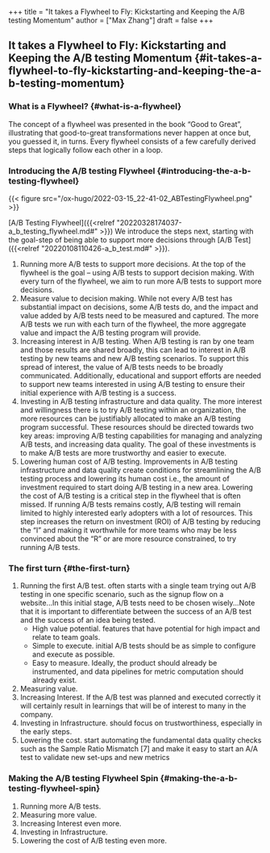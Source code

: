 +++
title = "It takes a Flywheel to Fly: Kickstarting and Keeping the A/B testing Momentum"
author = ["Max Zhang"]
draft = false
+++

## It takes a Flywheel to Fly: Kickstarting and Keeping the A/B testing Momentum {#it-takes-a-flywheel-to-fly-kickstarting-and-keeping-the-a-b-testing-momentum}


### What is a Flywheel? {#what-is-a-flywheel}

The concept of a flywheel was presented in the book “Good to Great”,
illustrating that good-to-great transformations never happen at once but, you
guessed it, in turns. Every flywheel consists of a few carefully derived steps
that logically follow each other in a loop.


### Introducing the A/B testing Flywheel {#introducing-the-a-b-testing-flywheel}

{{< figure src="/ox-hugo/2022-03-15_22-41-02_ABTestingFlywheel.png" >}}

[A/B Testing Flywheel]({{<relref "20220328174037-a_b_testing_flywheel.md#" >}})
We introduce the steps next, starting with the goal-step of being able to
support more decisions through [A/B Test]({{<relref "20220108110426-a_b_test.md#" >}}).

1.  Running more A/B tests to support more decisions. At the top of the flywheel
    is the goal – using A/B tests to support decision making. With every turn of
    the flywheel, we aim to run more A/B tests to support more decisions.
2.  Measure value to decision making. While not every A/B test has substantial
    impact on decisions, some A/B tests do, and the impact and value added by A/B
    tests need to be measured and captured. The more A/B tests we run with each
    turn of the flywheel, the more aggregate value and impact the A/B testing
    program will provide.
3.  Increasing interest in A/B testing. When A/B testing is ran by one team and
    those results are shared broadly, this can lead to interest in A/B testing by
    new teams and new A/B testing scenarios. To support this spread of interest,
    the value of A/B tests needs to be broadly communicated. Additionally,
    educational and support efforts are needed to support new teams interested in
    using A/B testing to ensure their initial experience with A/B testing is a
    success.
4.  Investing in A/B testing infrastructure and data quality. The more interest
    and willingness there is to try A/B testing within an organization, the more
    resources can be justifiably allocated to make an A/B testing program
    successful. These resources should be directed towards two key areas:
    improving A/B testing capabilities for managing and analyzing A/B tests, and
    increasing data quality. The goal of these investments is to make A/B tests
    are more trustworthy and easier to execute.
5.  Lowering human cost of A/B testing. Improvements in A/B testing
    infrastructure and data quality create conditions for streamlining the A/B
    testing process and lowering its human cost i.e., the amount of investment
    required to start doing A/B testing in a new area. Lowering the cost of A/B
    testing is a critical step in the flywheel that is often missed. If running
    A/B tests remains costly, A/B testing will remain limited to highly
    interested early adopters with a lot of resources. This step increases the
    return on investment (ROI) of A/B testing by reducing the “I” and making it
    worthwhile for more teams who may be less convinced about the “R” or are more
    resource constrained, to try running A/B tests.


### The first turn {#the-first-turn}

1.  Running the first A/B test. often starts with a single team trying out A/B
    testing in one specific scenario, such as the signup flow on a website...In
    this initial stage, A/B tests need to be chosen wisely...Note that it is
    important to differentiate between the success of an A/B test and the success
    of an idea being tested.
    -   High value potential. features that have potential for high impact and relate to team goals.
    -   Simple to execute. initial A/B tests should be as simple to configure and execute as possible.
    -   Easy to measure. Ideally, the product should already be instrumented, and
        data pipelines for metric computation should already exist.
2.  Measuring value.
3.  Increasing Interest. If the A/B test was planned and executed correctly it
    will certainly result in learnings that will be of interest to many in the
    company.
4.  Investing in Infrastructure. should focus on trustworthiness, especially in the early steps.
5.  Lowering the cost. start automating the fundamental data quality checks such
    as the Sample Ratio Mismatch [7] and make it easy to start an A/A test to
    validate new set-ups and new metrics


### Making the A/B testing Flywheel Spin {#making-the-a-b-testing-flywheel-spin}

1.  Running more A/B tests.
2.  Measuring more value.
3.  Increasing Interest even more.
4.  Investing in Infrastructure.
5.  Lowering the cost of A/B testing even more.